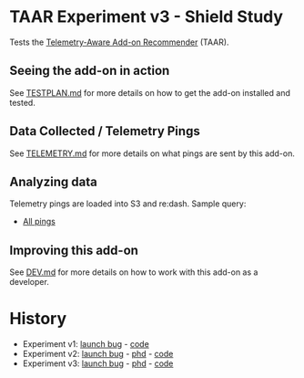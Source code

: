 # TAAR Experiment v3 - Shield Study

Tests the [Telemetry-Aware Add-on Recommender](https://github.com/mozilla/taar) (TAAR).

## Seeing the add-on in action

See [TESTPLAN.md](./docs/TESTPLAN.md) for more details on how to get the add-on installed and tested.

## Data Collected / Telemetry Pings

See [TELEMETRY.md](./docs/TELEMETRY.md) for more details on what pings are sent by this add-on.

## Analyzing data

Telemetry pings are loaded into S3 and re:dash. Sample query:

* [All pings](https://sql.telemetry.mozilla.org/queries/55519/source#table)

## Improving this add-on

See [DEV.md](./docs/DEV.md) for more details on how to work with this add-on as a developer.

# History

* Experiment v1: [launch bug](https://bugzilla.mozilla.org/show_bug.cgi?id=1400900) - [code](https://github.com/benmiroglio/taar-experiment)
* Experiment v2: [launch bug](https://bugzilla.mozilla.org/show_bug.cgi?id=1428308) - [phd](https://docs.google.com/document/d/1ZrfxNfBiEiAkqz4ZW9wmWfJF5sdfQg-Xq6_2mY1EXtI/edit) - [code](https://github.com/motin/taar-experiment-v2-shield-study)
* Experiment v3: [launch bug](https://bugzilla.mozilla.org/show_bug.cgi?id=1469546) - [phd](https://docs.google.com/document/d/1r8RC8BBjS9DQSBfanlD-MlCS4XWN3-bozyWOIFlD8aA/edit) - [code](https://github.com/motin/taar-experiment-v3-shield-study)
